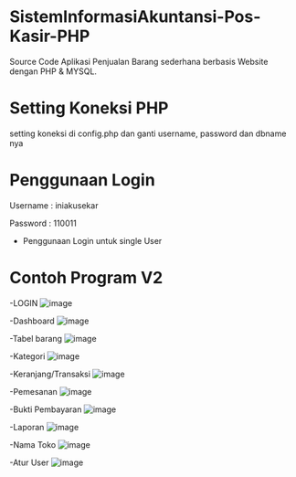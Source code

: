 # SistemInformasiAkuntansi-Pos-Kasir-PHP
Source Code Aplikasi Penjualan Barang sederhana berbasis Website dengan PHP &amp; MYSQL.

# Setting Koneksi PHP
setting koneksi di config.php dan ganti username, password dan dbname nya

# Penggunaan Login
Username : iniakusekar

Password : 110011
* Penggunaan Login untuk single User

# Contoh Program V2
-LOGIN
![image](https://github.com/SekarwangiLarasati/SistemInformasiAkuntansi-Pos-Kasir-PHP/assets/78289802/dcde6c9c-f5fe-4f70-9b50-dd42a204e0a6)

-Dashboard
![image](https://github.com/SekarwangiLarasati/SistemInformasiAkuntansi-Pos-Kasir-PHP/assets/78289802/88c318aa-9c61-4a68-8223-92928e6735df)

-Tabel barang
![image](https://github.com/SekarwangiLarasati/SistemInformasiAkuntansi-Pos-Kasir-PHP/assets/78289802/88a2ac3c-1c3d-403e-b26f-edf7c8db8aed)

-Kategori
![image](https://github.com/SekarwangiLarasati/SistemInformasiAkuntansi-Pos-Kasir-PHP/assets/78289802/2d53df7f-2757-45a6-9b8f-47f18a3005c7)

-Keranjang/Transaksi 
![image](https://github.com/SekarwangiLarasati/SistemInformasiAkuntansi-Pos-Kasir-PHP/assets/78289802/19aa29ca-f453-48dd-988b-e6028eceb580)

-Pemesanan
![image](https://github.com/SekarwangiLarasati/SistemInformasiAkuntansi-Pos-Kasir-PHP/assets/78289802/adb28cd0-37fc-4a96-bc13-068b848f16b2)

-Bukti Pembayaran
![image](https://github.com/SekarwangiLarasati/SistemInformasiAkuntansi-Pos-Kasir-PHP/assets/78289802/549710b2-1213-4916-9eee-f911aa68673e)

-Laporan
![image](https://github.com/SekarwangiLarasati/SistemInformasiAkuntansi-Pos-Kasir-PHP/assets/78289802/da5d742d-8bc3-4272-88d1-33de6b6bd74b)

-Nama Toko
![image](https://github.com/SekarwangiLarasati/SistemInformasiAkuntansi-Pos-Kasir-PHP/assets/78289802/df94e885-550a-482b-bc7b-09ae580b52dc)

-Atur User
![image](https://github.com/SekarwangiLarasati/SistemInformasiAkuntansi-Pos-Kasir-PHP/assets/78289802/48c3db4c-1ed9-405a-9caa-e03a9eb2846f)

